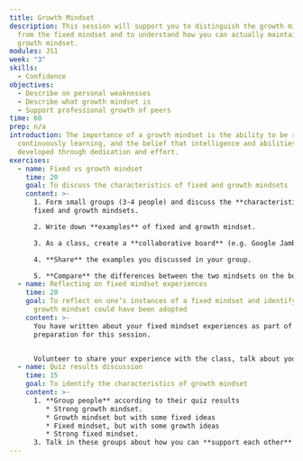 ```yaml
---
title: Growth Mindset
description: This session will support you to distinguish the growth mindset
  from the fixed mindset and to understand how you can actually maintain a
  growth mindset.
modules: JS1
week: "3"
skills:
  - Confidence
objectives:
  - Describe on personal weaknesses
  - Describe what growth mindset is
  - Support professional growth of peers
time: 60
prep: n/a
introduction: The importance of a growth mindset is the ability to be resilient,
  continuously learning, and the belief that intelligence and abilities can be
  developed through dedication and effort.
exercises:
  - name: Fixed vs growth mindset
    time: 20
    goal: To discuss the characteristics of fixed and growth mindsets
    content: >-
      1. Form small groups (3-4 people) and discuss the **characteristics** of
      fixed and growth mindsets. 

      2. Write down **examples** of fixed and growth mindset.

      3. As a class, create a **collaborative board** (e.g. Google Jamboard). 

      4. **Share** the examples you discussed in your group. 

      5. **Compare** the differences between the two mindsets on the board.
  - name: Reflecting on fixed mindset experiences
    time: 20
    goal: To reflect on one’s instances of a fixed mindset and identify where the
      growth mindset could have been adopted
    content: >-
      You have written about your fixed mindset experiences as part of the
      preparation for this session. 


      Volunteer to share your experience with the class, talk about your past experiences and provide support to each other.
  - name: Quiz results discussion
    time: 15
    goal: To identify the characteristics of growth mindset
    content: >-
      1. **Group people** according to their quiz results
         * Strong growth mindset.  
         * Growth mindset but with some fixed ideas
         * Fixed mindset, but with some growth ideas
         * Strong fixed mindset.
      3. Talk in these groups about how you can **support each other**. *Sharing a common mindset empowers us to support each other in changing.*
---
```

